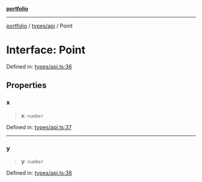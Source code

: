 [**portfolio**](../../../README.md)

***

[portfolio](../../../modules.md) / [types/api](../README.md) / Point

# Interface: Point

Defined in: [types/api.ts:36](https://github.com/tnorlund/Portfolio/blob/7be63162d40f4a98dfc574bfe3e056a4903f0c8f/portfolio/types/api.ts#L36)

## Properties

### x

> **x**: `number`

Defined in: [types/api.ts:37](https://github.com/tnorlund/Portfolio/blob/7be63162d40f4a98dfc574bfe3e056a4903f0c8f/portfolio/types/api.ts#L37)

***

### y

> **y**: `number`

Defined in: [types/api.ts:38](https://github.com/tnorlund/Portfolio/blob/7be63162d40f4a98dfc574bfe3e056a4903f0c8f/portfolio/types/api.ts#L38)

